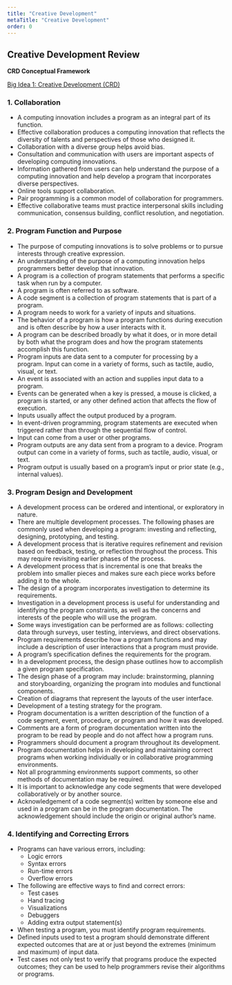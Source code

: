 ```yaml
---
title: "Creative Development"
metaTitle: "Creative Development"
order: 0
---
```


## Creative Development Review

<Info>

**CRD Conceptual Framework**

[Big Idea 1: Creative Development (CRD)](https://apcentral.collegeboard.org/pdf/ap-computer-science-principles-course-and-exam-description.pdf#page=222)
</Info>

### 1. Collaboration

* A computing innovation includes a program as an integral part of its function.
* Effective collaboration produces a computing innovation that reflects the diversity of talents and perspectives of those who designed it.
* Collaboration with a diverse group helps avoid bias.
* Consultation and communication with users are important aspects of developing computing innovations.
* Information gathered from users can help understand the purpose of a computing innovation and help develop a program that incorporates diverse perspectives.
* Online tools support collaboration.
* Pair programming is a common model of collaboration for programmers.
* Effective collaborative teams must practice interpersonal skills including communication, consensus building, conflict resolution, and negotiation.

### 2. Program Function and Purpose

* The purpose of computing innovations is to solve problems or to pursue interests through creative expression.
* An understanding of the purpose of a computing innovation helps programmers better develop that innovation.
* A program is a collection of program statements that performs a specific task when run by a computer.
* A program is often referred to as software.
* A code segment is a collection of program statements that is part of a program.
* A program needs to work for a variety of inputs and situations.
* The behavior of a program is how a program functions during execution and is often describe by how a user interacts with it.
* A program can be described broadly by what it does, or in more detail by both what the program does and how the program statements accomplish this function.
* Program inputs are data sent to a computer for processing by a program. Input can come in a variety of forms, such as tactile, audio, visual, or text.
* An event is associated with an action and supplies input data to a program.
* Events can be generated when a key is pressed, a mouse is clicked, a program is started, or any other defined action that affects the flow of execution.
* Inputs usually affect the output produced by a program.
* In event-driven programming, program statements are executed when triggered rather than through the sequential flow of control.
* Input can come from a user or other programs.
* Program outputs are any data sent from a program to a device. Program output can come in a variety of forms, such as tactile, audio, visual, or text.
* Program output is usually based on a program’s input or prior state (e.g., internal values).

### 3. Program Design and Development

* A development process can be ordered and intentional, or exploratory in nature.
* There are multiple development processes. The following phases are commonly used when developing a program: investing and reflecting, designing, prototyping, and testing.
* A development process that is iterative requires refinement and revision based on feedback, testing, or reflection throughout the process. This may require revisiting earlier phases of the process.
* A development process that is incremental is one that breaks the problem into smaller pieces and makes sure each piece works before adding it to the whole.
* The design of a program incorporates investigation to determine its requirements.
* Investigation in a development process is useful for understanding and identifying the program constraints, as well as the concerns and interests of the people who will use the program.
* Some ways investigation can be performed are as follows: collecting data through surveys, user testing, interviews, and direct observations.
* Program requirements describe how a program functions and may include a description of user interactions that a program must provide.
* A program’s specification defines the requirements for the program.
* In a development process, the design phase outlines how to accomplish a given program specification.
* The design phase of a program may include: brainstorming, planning and storyboarding, organizing the program into modules and functional components.
* Creation of diagrams that represent the layouts of the user interface.
* Development of a testing strategy for the program.
* Program documentation is a written description of the function of a code segment, event, procedure, or program and how it was developed.
* Comments are a form of program documentation written into the program to be read by people and do not affect how a program runs.
* Programmers should document a program throughout its development.
* Program documentation helps in developing and maintaining correct programs when working individually or in collaborative programming environments.
* Not all programming environments support comments, so other methods of documentation may be required.
* It is important to acknowledge any code segments that were developed collaboratively or by another source.
* Acknowledgement of a code segment(s) written by someone else and used in a program can be in the program documentation. The acknowledgement should include the origin or original author’s name.

### 4. Identifying and Correcting Errors

* Programs can have various errors, including:
    * Logic errors
    * Syntax errors
    * Run-time errors
    * Overflow errors
* The following are effective ways to find and correct errors:
    * Test cases
    * Hand tracing
    * Visualizations
    * Debuggers
    * Adding extra output statement(s)
* When testing a program, you must identify program requirements.
* Defined inputs used to test a program should demonstrate different expected outcomes that are at or just beyond the extremes (minimum and maximum) of input data.
* Test cases not only test to verify that programs produce the expected outcomes; they can be used to help programmers revise their algorithms or programs.